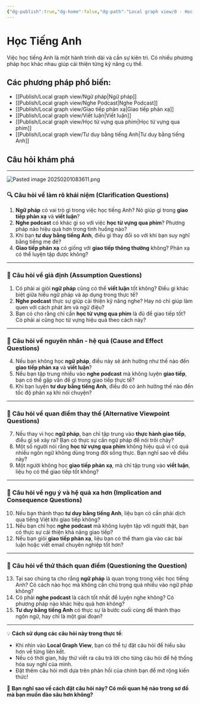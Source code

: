 ```yaml
---
{"dg-publish":true,"dg-home":false,"dg-path":"Local graph view/0 - Học Tiếng Anh.md","permalink":"/local-graph-view/0-hoc-tieng-anh/","dgPassFrontmatter":true,"noteIcon":"","updated":"2025-02-01T08:40:57.330+07:00"}
---
```


# Học Tiếng Anh
Việc học tiếng Anh là một hành trình dài và cần sự kiên trì. Có nhiều phương pháp học khác nhau giúp cải thiện từng kỹ năng cụ thể.


## Các phương pháp phổ biến:
- [[Publish/Local graph view/Ngữ pháp\|Ngữ pháp]]
- [[Publish/Local graph view/Nghe Podcast\|Nghe Podcast]]
- [[Publish/Local graph view/Giao tiếp phản xạ\|Giao tiếp phản xạ]]
- [[Publish/Local graph view/Viết luận\|Viết luận]]
- [[Publish/Local graph view/Học từ vựng qua phim\|Học từ vựng qua phim]]
- [[Publish/Local graph view/Tư duy bằng tiếng Anh\|Tư duy bằng tiếng Anh]]


## Câu hỏi khám phá
---
![Pasted image 20250201083611.png](/img/user/src/Pasted%20image%2020250201083611.png)
### 🔍 **Câu hỏi về làm rõ khái niệm (Clarification Questions)**

1. **Ngữ pháp** có vai trò gì trong việc học tiếng Anh? Nó giúp gì trong **giao tiếp phản xạ** và **viết luận**?
2. **Nghe podcast** có khác gì so với việc **học từ vựng qua phim**? Phương pháp nào hiệu quả hơn trong tình huống nào?
3. Khi bạn **tư duy bằng tiếng Anh**, điều gì thay đổi so với khi bạn suy nghĩ bằng tiếng mẹ đẻ?
4. **Giao tiếp phản xạ** có giống với **giao tiếp thông thường** không? Phản xạ có thể luyện tập được không?

---

### 🤔 **Câu hỏi về giả định (Assumption Questions)**

1. Có phải ai giỏi **ngữ pháp** cũng có thể **viết luận** tốt không? Điều gì khác biệt giữa hiểu ngữ pháp và áp dụng trong thực tế?
2. **Nghe podcast** thực sự giúp cải thiện kỹ năng nghe? Hay nó chỉ giúp làm quen với cách phát âm và ngữ điệu?
3. Bạn có cho rằng chỉ cần **học từ vựng qua phim** là đủ để giao tiếp tốt? Có phải ai cũng học từ vựng hiệu quả theo cách này?

---

### 🔄 **Câu hỏi về nguyên nhân - hệ quả (Cause and Effect Questions)**

4. Nếu bạn không học **ngữ pháp**, điều này sẽ ảnh hưởng như thế nào đến **giao tiếp phản xạ** và **viết luận**?
5. Nếu bạn tập trung nhiều vào **nghe podcast** mà không luyện **giao tiếp**, bạn có thể gặp vấn đề gì trong giao tiếp thực tế?
6. Khi bạn luyện **tư duy bằng tiếng Anh**, điều đó có ảnh hưởng thế nào đến tốc độ phản xạ khi nói chuyện?

---

### 🔗 **Câu hỏi về quan điểm thay thế (Alternative Viewpoint Questions)**

7. Nếu thay vì học **ngữ pháp**, bạn chỉ tập trung vào **thực hành giao tiếp**, điều gì sẽ xảy ra? Bạn có thực sự cần ngữ pháp để nói trôi chảy?
8. Một số người nói rằng **học từ vựng qua phim** không hiệu quả vì có quá nhiều ngôn ngữ không dùng trong đời sống thực. Bạn nghĩ sao về điều này?
9. Một người không học **giao tiếp phản xạ**, mà chỉ tập trung vào **viết luận**, liệu họ có thể giao tiếp tốt không?

---

### 🔎 **Câu hỏi về ngụ ý và hệ quả xa hơn (Implication and Consequence Questions)**

10. Nếu bạn thành thạo **tư duy bằng tiếng Anh**, liệu bạn có cần phải dịch qua tiếng Việt khi giao tiếp không?
11. Nếu bạn chỉ học **nghe podcast** mà không luyện tập với người thật, bạn có thực sự cải thiện khả năng giao tiếp?
12. Nếu bạn giỏi **giao tiếp phản xạ**, liệu bạn có thể tham gia vào các bài luận hoặc viết email chuyên nghiệp tốt hơn?

---

### 🎯 **Câu hỏi về thử thách quan điểm (Questioning the Question)**

13. Tại sao chúng ta cho rằng **ngữ pháp** là quan trọng trong việc học tiếng Anh? Có cách nào học mà không cần chú trọng quá nhiều vào ngữ pháp không?
14. Có phải **nghe podcast** là cách tốt nhất để luyện nghe không? Có phương pháp nào khác hiệu quả hơn không?
15. **Tư duy bằng tiếng Anh** có thực sự là bước cuối cùng để thành thạo ngôn ngữ, hay chỉ là một giai đoạn?

---

💡 **Cách sử dụng các câu hỏi này trong thực tế**:

- Khi nhìn vào **Local Graph View**, bạn có thể tự đặt câu hỏi để hiểu sâu hơn về từng liên kết.
- Nếu có thời gian, hãy thử viết ra câu trả lời cho từng câu hỏi để hệ thống hóa suy nghĩ của mình.
- Đặt thêm câu hỏi mới dựa trên phản hồi của chính bạn để mở rộng kiến thức!

🚀 **Bạn nghĩ sao về cách đặt câu hỏi này? Có mối quan hệ nào trong sơ đồ mà bạn muốn đào sâu hơn không?**